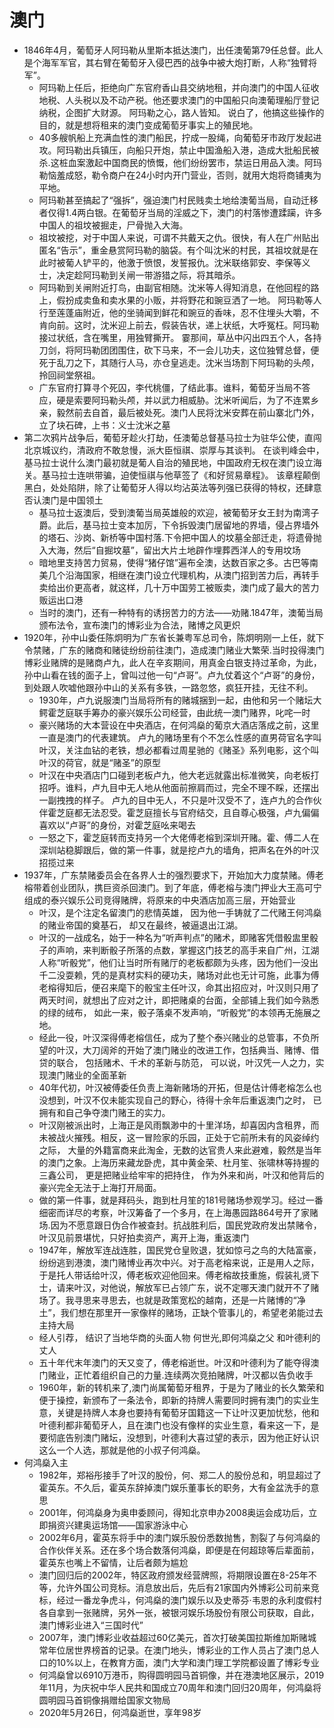# 澳门

* 1846年4月，葡萄牙人阿玛勒从里斯本抵达澳门，出任澳葡第79任总督。此人是个海军军官，其右臂在葡萄牙入侵巴西的战争中被大炮打断，人称“独臂将军”。
 	- 阿玛勒上任后，拒绝向广东官府香山县交纳地租，并向澳门的中国人征收地税、人头税以及不动产税。他还要求澳门的中国船只向澳葡理船厅登记纳税，企图扩大财源。 阿玛勒之心，路人皆知。 说白了，他搞这些操作的目的，就是想将租来的澳门变成葡萄牙事实上的殖民地。
 	- 40多艘帆船上充满血性的澳门船民，拧成一股绳，向葡萄牙市政厅发起进攻。阿玛勒出兵镇压，向船只开炮，禁止中国渔船入港，造成大批船民被杀.这桩血案激起中国商民的愤慨，他们纷纷罢市，禁运日用品入澳。阿玛勒恼羞成怒，勒令商户在24小时内开门营业，否则，就用大炮将商铺夷为平地。
 	- 阿玛勒甚至搞起了“强拆”，强迫澳门村民贱卖土地给澳葡当局，自动迁移者仅得1.4两白银。在葡萄牙当局的淫威之下，澳门的村落惨遭蹂躏，许多中国人的祖坟被掘走，尸骨抛入大海。
 	- 祖坟被挖，对于中国人来说，可谓不共戴天之仇。很快，有人在广州贴出匿名“告示”，重金悬赏阿玛勒的脑袋。有个叫沈米的村民，其祖坟就是在此时被葡人铲平的，他激于愤恨，发誓报仇。沈米联络郭安、李保等义士，决定趁阿玛勒到关闸一带游猎之际，将其暗杀。
 	- 阿玛勒到关闸附近打鸟，由副官相随。沈米等人得知消息，在他回程的路上，假扮成卖鱼和卖水果的小贩，并将野花和豌豆洒了一地。 阿玛勒等人行至莲蓬庙附近，他的坐骑闻到鲜花和豌豆的香味，忍不住埋头大嚼，不肯向前。这时，沈米迎上前去，假装告状，递上状纸，大呼冤枉。阿玛勒接过状纸，含在嘴里，用独臂撕开。 霎那间，草丛中闪出四五个人，各持刀剑，将阿玛勒团团围住，砍下马来，不一会儿功夫，这位独臂总督，便死于乱刀之下，其随行人马，亦仓皇逃走。沈米当场割下阿玛勒的头颅，拎回祠堂祭祖。
 	- 广东官府打算寻个死囚，李代桃僵，了结此事。谁料，葡萄牙当局不答应，硬是索要阿玛勒头颅，并以武力相威胁。沈米听闻后，为了不连累乡亲，毅然前去自首，最后被处死。澳门人民将沈米安葬在前山寨北门外，立了块石碑，上书：义士沈米之墓
 * 第二次鸦片战争后，葡萄牙趁火打劫，任澳葡总督基马拉士为驻华公使，直闯北京城议约，清政府不敢怠慢，派大臣恒祺、崇厚与其谈判。 在谈判峰会中，基马拉士说什么澳门最初就是葡人自治的殖民地，中国政府无权在澳门设立海关。基马拉士连哄带骗，迫使恒祺与他草签了《和好贸易章程》。 该章程颠倒黑白，处处陷阱，除了让葡萄牙人得以均沾英法等列强已获得的特权，还肆意否认澳门是中国领土
 	- 基马拉士返澳后，受到澳葡当局英雄般的欢迎，被葡萄牙女王封为南湾子爵。此后，基马拉士变本加厉，下令拆毁澳门居留地的界墙，侵占界墙外的塔石、沙岗、新桥等中国村落.下令把中国人的坟墓全部迁走，将遗骨抛入大海，然后“自掘坟墓”，留出大片土地辟作埋葬西洋人的专用坟场
 	- 暗地里支持苦力贸易，使得“猪仔馆”遍布全澳，达数百家之多。古巴等南美几个沿海国家，相继在澳门设立代理机构，从澳门招到苦力后，再转手卖给出价更高者，就这样，几十万中国劳工被贩卖，澳门成了最大的苦力贩运出口港
 	- 当时的澳门，还有一种特有的诱拐苦力的方法——劝赌.1847年，澳葡当局颁布法令，宣布澳门的博彩业为合法，赌博之风更炽
 * 1920年，孙中山委任陈炯明为广东省长兼粤军总司令，陈炯明刚一上任，就下令禁赌，广东的赌商和赌徒纷纷前往澳门，造成澳门赌业大繁荣.当时投得澳门博彩业赌牌的是赌商卢九，此人在辛亥期间，用真金白银支持过革命，为此，孙中山看在钱的面子上，曾叫过他一句“卢哥”。卢九仗着这个“卢哥”的身份，到处跟人吹嘘他跟孙中山的关系有多铁，一路忽悠，疯狂开挂，无往不利。
 	- 1930年，卢九说服澳门当局将所有的赌城捆到一起，由他和另一个赌坛大鳄霍芝庭联手筹办的豪兴娱乐公司经营，由此统一澳门赌界，叱咤一时
 	- 豪兴赌场的大本营设在中央酒店，在何鸿燊的葡京大酒店落成之前，这里一直是澳门的代表建筑。 卢九的赌场里有个不怎么性感的直男荷官名字叫叶汉，关注血钻的老铁，想必都看过周星驰的《赌圣》系列电影，这个叫叶汉的荷官，就是“赌圣”的原型
	- 叶汉在中央酒店门口碰到老板卢九，他大老远就露出标准微笑，向老板打招呼。谁料，卢九目中无人地从他面前擦肩而过，完全不理不睬，还摆出一副拽拽的样子。 卢九的目中无人，不只是叶汉受不了，连卢九的合作伙伴霍芝庭都无法忍受。霍芝庭擅长与官府结交，且自尊心极强，卢九偏偏喜欢以“卢哥”的身份，对霍芝庭吆来喝去
 	- 一怒之下，霍芝庭转而支持另一个大佬傅老榕到深圳开赌。霍、傅二人在深圳站稳脚跟后，做的第一件事，就是挖卢九的墙角，把声名在外的叶汉招揽过来
 * 1937年，广东禁赌委员会在各界人士的强烈要求下，开始加大力度禁赌。傅老榕带着创业团队，携巨资杀回澳门。到了年底，傅老榕与澳门押业大王高可宁组成的泰兴娱乐公司竞得赌牌，将原来的中央酒店加高三层，开始营业
  	- 叶汉，是个注定名留澳门的悲情英雄， 因为他一手铸就了二代赌王何鸿燊的赌业帝国的奠基石， 却又在最终，被逼退出江湖。
    - 叶汉的一战成名，始于一种名为“听声判点”的赌术，即赌客凭借骰盅里骰子的声响，来判断骰子所落的点数，掌握这门技艺的高手来自广州，江湖人称“听骰党”，他们让当时所有赌厅的老板都颇为头疼，因为他们一没出千二没耍赖，凭的是真材实料的硬功夫，赌场对此也无计可施，此事为傅老榕得知后，便召来麾下的骰宝主任叶汉，命其出招应对，叶汉则只用了两天时间，就想出了应对之计，即把赌桌的台面，全部铺上我们如今熟悉的绿的绒布， 如此一来，骰子落桌不发声响，“听骰党”的本领再无施展之地。
    - 经此一役，叶汉深得傅老榕信任，成为了整个泰兴赌业的总管事，不负所望的叶汉，大刀阔斧的开始了澳门赌业的改进工作，包括典当、赌博、借贷的联合， 包括赌术、千术的革新与防范， 可以说，叶汉凭一人之力，实现澳门赌业的全面革新
    - 40年代初，叶汉被傅委任负责上海新赌场的开拓，但是估计傅老榕怎么也没想到，叶汉不仅未能实现自己的野心，待得十余年后重返澳门之时， 已拥有和自己争夺澳门赌王的实力。
    - 叶汉刚被派出时，上海正是风雨飘渺中的十里洋场，却喜因内含租界，而未被战火摧残。相反，这一冒险家的乐园，正处于它前所未有的风姿绰约之际， 大量的外籍富商来此淘金，无数的达官贵人来此避难，毅然是当年的澳门之象。上海历来藏龙卧虎，其中黄金荣、杜月笙、张啸林等持握的三鑫公司， 更是把赌业给牢牢的把持住， 作为外来和尚，叶汉和他背后的豪兴完全无法于上海打开局面。
    - 做的第一件事，就是拜码头，跑到杜月笙的181号赌场参观学习。经过一番细密而详尽的考察，叶汉筹备了一个多月，在上海愚园路864号开了家赌场.因为不愿意跟日伪合作被查封。抗战胜利后，国民党政府发出禁赌令，叶汉见前景堪忧，只好拍卖资产，离开上海，重返澳门
    - 1947年，解放军连战连胜，国民党仓皇败退，犹如惊弓之鸟的大陆富豪，纷纷逃到港澳，澳门赌博业再次中兴。对于高老榕来说，正是用人之际，于是托人带话给叶汉，傅老板欢迎他回来。傅老榕故技重施，假装礼贤下士，请来叶汉，对他说，解放军已占领广东，说不定哪天澳门就开不了赌场了。我寻思来寻思去，也就是政策宽松的越南，还是一片赌博的“净土”，我们想在那里开一家像样的赌场，正缺个管事儿的，希望老弟能过去主持大局
    - 经人引荐， 结识了当地华商的头面人物 何世光,即何鸿燊之父 和叶德利的丈人
    - 五十年代末年澳门的天又变了，傅老榕逝世。叶汉和叶德利为了能夺得澳门赌业，正忙着组织自己的力量.连续两次竞拍赌牌，叶汉都以告负收手
    - 1960年，新的转机来了,澳门尚属葡萄牙租界，于是为了赌业的长久繁荣和便于操控，新颁布了一条法令，即新的持牌人需要同时拥有澳门的实业生意，关键是持牌人本身也要持有葡萄牙国籍这一下让叶汉更加忧愁，他和叶德利都非葡萄牙人，且在澳门也没有像样的实业生意，看来这一下，是要彻底告别澳门赌坛，没想到，叶德利大喜过望的表示，因为他正好认识这么一个人选，那就是他的小叔子何鸿燊。
* 何鸿燊入主
    - 1982年，郑裕彤接手了叶汉的股份，何、郑二人的股份总和，明显超过了霍英东。不久后，霍英东辞掉澳门娱乐董事长的职务，大有金盆洗手的意思
    - 2001年，何鸿燊身为奥申委顾问，得知北京申办2008奥运会成功后，立即捐资兴建奥运场馆——国家游泳中心
    - 2002年6月，霍英东将手中的澳门娱乐股份悉数抛售，割裂了与何鸿燊的合作伙伴关系。还在多个场合数落何鸿燊，即便是在何超琼等后辈面前，霍英东也嘴上不留情，让后者颇为尴尬
    - 澳门回归后的2002年，特区政府颁发经营牌照，将期限设置在8-25年不等，允许外国公司竞标。消息放出后，先后有21家国内外博彩公司前来竞标，经过一番龙争虎斗，何鸿燊的澳门娱乐以及史蒂芬·韦恩的永利度假村各自拿到一张赌牌，另外一张，被银河娱乐场股份有限公司获取，自此，澳门博彩业进入“三国时代”
    - 2007年，澳门博彩业收益超过60亿美元，首次打破美国拉斯维加斯赌城常年位居世界榜首的记录。在澳门地头，博彩业的工作人员占了澳门总人口的10%以上，在教育方面，澳门大学和澳门理工学院都设置了博彩专业
    - 何鸿燊曾以6910万港币，购得圆明园马首铜像，并在港澳地区展示，2019年11月，为庆祝中华人民共和国成立70周年和澳门回归20周年，何鸿燊将圆明园马首铜像捐赠给国家文物局
    - 2020年5月26日，何鸿燊逝世，享年98岁
